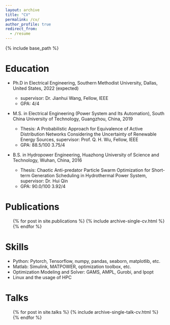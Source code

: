 ```yaml
---
layout: archive
title: "CV"
permalink: /cv/
author_profile: true
redirect_from:
  - /resume
---
```


{% include base_path %}

Education
======
* Ph.D in Electrical Engineering, Southern Methodist University, Dallas, United States, 2022 (expected)
  * supervisor: Dr. Jianhui Wang, Fellow, IEEE
  * GPA: 4/4
  
* M.S. in Electrical Engineering (Power System and Its Automation), South China University of Technology, Guangzhou, China, 2019
  * Thesis: A Probabilistic Approach for Equivalence of Active Distribution Networks Considering the Uncertainty of Renewable Energy Sources, supervisor: Prof. Q. H. Wu, Fellow, IEEE
  * GPA: 88.5/100 3.75/4

* B.S. in Hydropower Engineering, Huazhong University of Science and Technology, Wuhan, China, 2016
  * Thesis: Chaotic Anti-predator Particle Swarm Optimization for Short-term Generation Scheduling in Hydrothermal Power System, supervisor: Dr. Hui Qin
  * GPA: 90.0/100 3.92/4
  
Publications
======
  <ul>{% for post in site.publications %}
    {% include archive-single-cv.html %}
  {% endfor %}</ul>    
  
    
Skills
======
* Python: Pytorch, Tensorflow, numpy, pandas, seaborn, matplotlib, etc.
* Matlab: Simulink, MATPOWER, optimization toolbox, etc.
* Optimization Modeling and Solver: GAMS, AMPL, Gurobi, and Ipopt
* Linux and the usage of HPC

Talks
======
  <ul>{% for post in site.talks %}
    {% include archive-single-talk-cv.html %}
  {% endfor %}</ul>
  